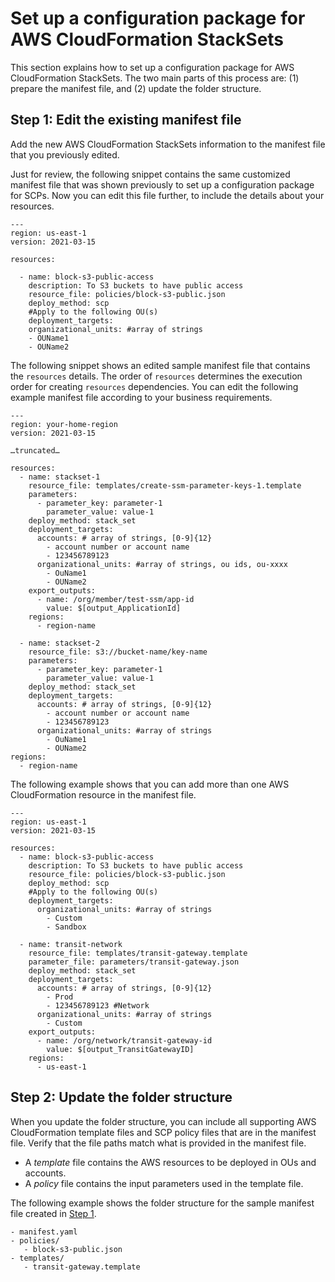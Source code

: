 # Set up a configuration package for AWS CloudFormation StackSets<a name="cfcn-byo-cfn-stacksets"></a>

This section explains how to set up a configuration package for AWS CloudFormation StackSets\. The two main parts of this process are: \(1\) prepare the manifest file, and \(2\) update the folder structure\.

## Step 1: Edit the existing manifest file<a name="cfcn-byo-cfn-stacksets-step-1"></a>

Add the new AWS CloudFormation StackSets information to the manifest file that you previously edited\.

Just for review, the following snippet contains the same customized manifest file that was shown previously to set up a configuration package for SCPs\. Now you can edit this file further, to include the details about your resources\.

```
---
region: us-east-1
version: 2021-03-15

resources:
  
  - name: block-s3-public-access
    description: To S3 buckets to have public access
    resource_file: policies/block-s3-public.json
    deploy_method: scp
    #Apply to the following OU(s)
    deployment_targets:
    organizational_units: #array of strings
    - OUName1
    - OUName2
```

The following snippet shows an edited sample manifest file that contains the `resources` details\. The order of `resources` determines the execution order for creating `resources` dependencies\. You can edit the following example manifest file according to your business requirements\.

```
---
region: your-home-region
version: 2021-03-15

…truncated…

resources:
  - name: stackset-1
    resource_file: templates/create-ssm-parameter-keys-1.template
    parameters:
      - parameter_key: parameter-1
        parameter_value: value-1
    deploy_method: stack_set
    deployment_targets:
      accounts: # array of strings, [0-9]{12}
        - account number or account name
        - 123456789123
      organizational_units: #array of strings, ou ids, ou-xxxx
        - OuName1
        - OUName2 
    export_outputs:
      - name: /org/member/test-ssm/app-id
        value: $[output_ApplicationId]
    regions:
      - region-name

  - name: stackset-2
    resource_file: s3://bucket-name/key-name
    parameters:
      - parameter_key: parameter-1
        parameter_value: value-1
    deploy_method: stack_set
    deployment_targets:
      accounts: # array of strings, [0-9]{12}
        - account number or account name
        - 123456789123
      organizational_units: #array of strings
        - OuName1
        - OUName2 
regions:
  - region-name
```

The following example shows that you can add more than one AWS CloudFormation resource in the manifest file\.

```
---
region: us-east-1
version: 2021-03-15

resources:
  - name: block-s3-public-access
    description: To S3 buckets to have public access
    resource_file: policies/block-s3-public.json
    deploy_method: scp
    #Apply to the following OU(s)
    deployment_targets:
      organizational_units: #array of strings
        - Custom
        - Sandbox

  - name: transit-network
    resource_file: templates/transit-gateway.template
    parameter_file: parameters/transit-gateway.json
    deploy_method: stack_set
    deployment_targets:
      accounts: # array of strings, [0-9]{12}
        - Prod
        - 123456789123 #Network
      organizational_units: #array of strings
        - Custom
    export_outputs:
      - name: /org/network/transit-gateway-id
        value: $[output_TransitGatewayID]
    regions:
      - us-east-1
```

## Step 2: Update the folder structure<a name="cfct-byo-cfn-stacksets-step-2"></a>

When you update the folder structure, you can include all supporting AWS CloudFormation template files and SCP policy files that are in the manifest file\. Verify that the file paths match what is provided in the manifest file\. 
+ A *template* file contains the AWS resources to be deployed in OUs and accounts\.
+ A *policy* file contains the input parameters used in the template file\.

The following example shows the folder structure for the sample manifest file created in [Step 1](#cfcn-byo-cfn-stacksets-step-1)\.

```
- manifest.yaml
- policies/
   - block-s3-public.json
- templates/
   - transit-gateway.template
```